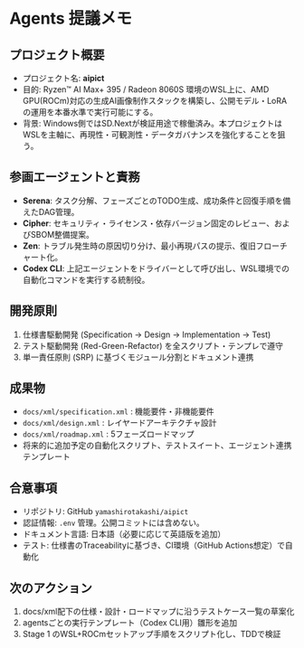 # Agents 提議メモ

## プロジェクト概要
- プロジェクト名: **aipict**
- 目的: Ryzen™ AI Max+ 395 / Radeon 8060S 環境のWSL上に、AMD GPU(ROCm)対応の生成AI画像制作スタックを構築し、公開モデル・LoRAの運用を本番水準で実行可能にする。
- 背景: Windows側ではSD.Nextが検証用途で稼働済み。本プロジェクトはWSLを主軸に、再現性・可観測性・データガバナンスを強化することを狙う。

## 参画エージェントと責務
- **Serena**: タスク分解、フェーズごとのTODO生成、成功条件と回復手順を備えたDAG管理。
- **Cipher**: セキュリティ・ライセンス・依存バージョン固定のレビュー、およびSBOM整備提案。
- **Zen**: トラブル発生時の原因切り分け、最小再現パスの提示、復旧フローチャート化。
- **Codex CLI**: 上記エージェントをドライバーとして呼び出し、WSL環境での自動化コマンドを実行する統制役。

## 開発原則
1. 仕様書駆動開発 (Specification → Design → Implementation → Test)
2. テスト駆動開発 (Red-Green-Refactor) を全スクリプト・テンプレで遵守
3. 単一責任原則 (SRP) に基づくモジュール分割とドキュメント連携

## 成果物
- `docs/xml/specification.xml` : 機能要件・非機能要件
- `docs/xml/design.xml` : レイヤードアーキテクチャ設計
- `docs/xml/roadmap.xml` : 5フェーズロードマップ
- 将来的に追加予定の自動化スクリプト、テストスイート、エージェント連携テンプレート

## 合意事項
- リポジトリ: GitHub `yamashirotakashi/aipict`
- 認証情報: `.env` 管理。公開コミットには含めない。
- ドキュメント言語: 日本語（必要に応じて英語版を追加）
- テスト: 仕様書のTraceabilityに基づき、CI環境（GitHub Actions想定）で自動化

## 次のアクション
1. docs/xml配下の仕様・設計・ロードマップに沿うテストケース一覧の草案化
2. agentsごとの実行テンプレート（Codex CLI用）雛形を追加
3. Stage 1 のWSL+ROCmセットアップ手順をスクリプト化し、TDDで検証
